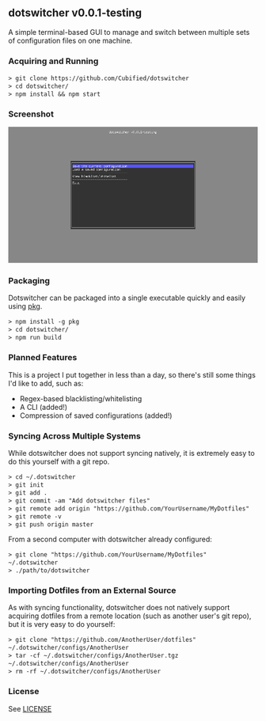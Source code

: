 ## dotswitcher v0.0.1-testing

A simple terminal-based GUI to manage and switch between multiple sets of configuration files on one machine.

### Acquiring and Running

    > git clone https://github.com/Cubified/dotswitcher
	> cd dotswitcher/
    > npm install && npm start

### Screenshot

![Main Menu](https://github.com/Cubified/dotswitcher/blob/master/MainMenu.png)

### Packaging

Dotswitcher can be packaged into a single executable quickly and easily using [pkg](https://github.com/zeit/pkg).

    > npm install -g pkg
    > cd dotswitcher/
    > npm run build

### Planned Features

This is a project I put together in less than a day, so there's still some things I'd like to add, such as:

- Regex-based blacklisting/whitelisting
- A CLI (added!)
- Compression of saved configurations (added!)

### Syncing Across Multiple Systems

While dotswitcher does not support syncing natively, it is extremely easy to do this yourself with a git repo.

    > cd ~/.dotswitcher
	> git init
	> git add .
	> git commit -am "Add dotswitcher files"
	> git remote add origin "https://github.com/YourUsername/MyDotfiles"
	> git remote -v
	> git push origin master

From a second computer with dotswitcher already configured:

    > git clone "https://github.com/YourUsername/MyDotfiles" ~/.dotswitcher
	> ./path/to/dotswitcher

### Importing Dotfiles from an External Source

As with syncing functionality, dotswitcher does not natively support acquiring dotfiles from a remote location (such as another user's git repo), but it is very easy to do yourself:

    > git clone "https://github.com/AnotherUser/dotfiles" ~/.dotswitcher/configs/AnotherUser
	> tar -cf ~/.dotswitcher/configs/AnotherUser.tgz ~/.dotswitcher/configs/AnotherUser
	> rm -rf ~/.dotswitcher/configs/AnotherUser

### License

See [LICENSE](https://github.com/Cubified/dotswitcher/blob/master/LICENSE)
